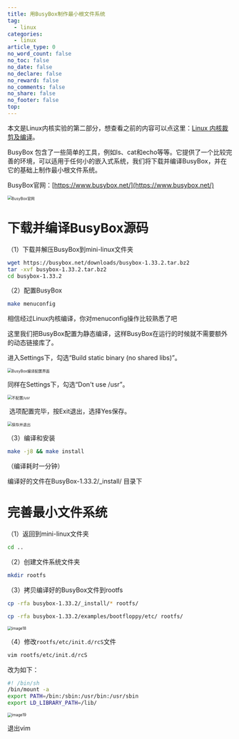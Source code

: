 ```yaml
---
title: 用BusyBox制作最小根文件系统
tag:
  - linux
categories:
  - linux
article_type: 0
no_word_count: false
no_toc: false
no_date: false
no_declare: false
no_reward: false
no_comments: false
no_share: false
no_footer: false
top:
---
```


本文是Linux内核实验的第二部分，想查看之前的内容可以点这里：[Linux 内核裁剪及编译](/post/8283904e.html)。

BusyBox 包含了一些简单的工具，例如ls、cat和echo等等。它提供了一个比较完善的环境，可以适用于任何小的嵌入式系统，我们将下载并编译BusyBox，并在它的基础上制作最小根文件系统。

<!-- more -->

BusyBox官网：[https://www.busybox.net/](https://www.busybox.net/)

<img src="https://qiniu.findn.cn//blog/photos/article/image14.png" alt="BusyBox官网" style="zoom:60%;" />

# 下载并编译BusyBox源码

（1）下载并解压BusyBox到mini-linux文件夹

```bash
wget https://busybox.net/downloads/busybox-1.33.2.tar.bz2
tar -xvf busybox-1.33.2.tar.bz2
cd busybox-1.33.2
```

（2）配置BusyBox

```bash
make menuconfig
```

相信经过Linux内核编译，你对menuconfig操作比较熟悉了吧

这里我们把BusyBox配置为静态编译，这样BusyBox在运行的时候就不需要额外的动态链接库了。

进入Settings下，勾选“Build static binary (no shared libs)”。

<img src="https://qiniu.findn.cn//blog/photos/article/image15.png" alt="BusyBox编译配置界面" style="zoom:60%;" />

同样在Settings下，勾选“Don't use /usr”。

<img src="https://qiniu.findn.cn//blog/photos/article/image16.png" alt="不配置/usr" style="zoom:60%;" />

​    选项配置完毕，按Exit退出，选择Yes保存。

<img src="https://qiniu.findn.cn//blog/photos/article/image17.png" alt="保存并退出" style="zoom:60%;" />

（3）编译和安装

```bash
make -j8 && make install
```

（编译耗时一分钟）

编译好的文件在BusyBox-1.33.2/_install/ 目录下

# 完善最小文件系统

（1）返回到mini-linux文件夹

```bash
cd .. 
```

（2）创建文件系统文件夹

```bash
mkdir rootfs
```

（3）拷贝编译好的BusyBox文件到rootfs

```bash
cp -rfa busybox-1.33.2/_install/* rootfs/

cp -rfa busybox-1.33.2/examples/bootfloppy/etc/ rootfs/
```

<img src="https://qiniu.findn.cn//blog/photos/article/image18.png" alt="image18" style="zoom:60%;" />

（4）修改`rootfs/etc/init.d/rcS`文件

```bash
vim rootfs/etc/init.d/rcS
```

改为如下：

```bash
#! /bin/sh                                 
/bin/mount -a
export PATH=/bin:/sbin:/usr/bin:/usr/sbin
export LD_LIBRARY_PATH=/lib/
```

<img src="https://qiniu.findn.cn//blog/photos/article/image19.png" alt="image19" style="zoom: 60%;" />

退出vim

